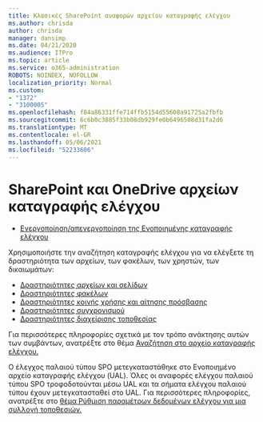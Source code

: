 ```yaml
---
title: Κλασικές SharePoint αναφορών αρχείου καταγραφής ελέγχου
ms.author: chrisda
author: chrisda
manager: dansimp
ms.date: 04/21/2020
ms.audience: ITPro
ms.topic: article
ms.service: o365-administration
ROBOTS: NOINDEX, NOFOLLOW
localization_priority: Normal
ms.custom:
- "1372"
- "3100005"
ms.openlocfilehash: f84a86331ffe714ffb5154d55608a91725a2fbfb
ms.sourcegitcommit: 6c6b0c3885f33b08db929fe0b6496508d31fa2d6
ms.translationtype: MT
ms.contentlocale: el-GR
ms.lasthandoff: 05/06/2021
ms.locfileid: "52233606"
---
```

# <a name="sharepoint-and-onedrive-audit-logs"></a>SharePoint και OneDrive αρχείων καταγραφής ελέγχου

* [Ενεργοποίηση/απενεργοποίηση της Ενοποιημένης καταγραφής ελέγχου](https://docs.microsoft.com/microsoft-365/compliance/turn-audit-log-search-on-or-off) 

Χρησιμοποιήστε την αναζήτηση καταγραφής ελέγχου για να ελέγξετε τη δραστηριότητα των αρχείων, των φακέλων, των χρηστών, των δικαιωμάτων:

* [Δραστηριότητες αρχείων και σελίδων](https://docs.microsoft.com/microsoft-365/compliance/search-the-audit-log-in-security-and-compliance)
* [Δραστηριότητες φακέλων](https://docs.microsoft.com/microsoft-365/compliance/search-the-audit-log-in-security-and-compliance#folder-activities)
* [Δραστηριότητες κοινής χρήσης και αίτησης πρόσβασης](https://docs.microsoft.com/microsoft-365/compliance/search-the-audit-log-in-security-and-compliance#sharing-and-access-request-activities)
* [Δραστηριότητες συγχρονισμού](https://docs.microsoft.com/microsoft-365/compliance/search-the-audit-log-in-security-and-compliance#synchronization-activities)
* [Δραστηριότητες διαχείρισης τοποθεσίας](https://docs.microsoft.com/microsoft-365/compliance/search-the-audit-log-in-security-and-compliance#site-administration-activities)

Για περισσότερες πληροφορίες σχετικά με τον τρόπο ανάκτησης αυτών των συμβάντων, ανατρέξτε στο θέμα [Αναζήτηση στο αρχείο καταγραφής ελέγχου.](https://docs.microsoft.com/microsoft-365/compliance/search-the-audit-log-in-security-and-compliance#search-the-audit-log)

Ο έλεγχος παλαιού τύπου SPO μετεγκαταστάθηκε στο Ενοποιημένο αρχείο καταγραφής ελέγχου (UAL). Όλες οι αναφορές ελέγχου παλαιού τύπου SPO τροφοδοτούνται μέσω UAL και τα σήματα ελέγχου παλαιού τύπου έχουν μετεγκατασταθεί στο UAL. Για περισσότερες πληροφορίες, ανατρέξτε στο [θέμα Ρύθμιση παραμέτρων δεδομένων ελέγχου για μια συλλογή τοποθεσιών.](https://support.office.com/article/Configure-audit-settings-for-a-site-collection-A9920C97-38C0-44F2-8BCB-4CF1E2AE22D2)
